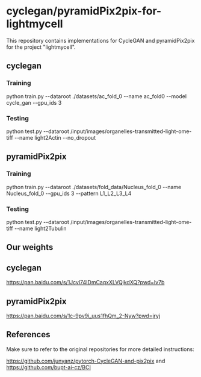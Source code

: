 # cyclegan/pyramidPix2pix-for-lightmycell

This repository contains implementations for CycleGAN and pyramidPix2pix for the project "lightmycell".



## cyclegan

### Training

python train.py --dataroot ./datasets/ac_fold_0 --name ac_fold0 --model cycle_gan --gpu_ids 3


### Testing
python test.py --dataroot /input/images/organelles-transmitted-light-ome-tiff --name light2Actin --no_dropout

## pyramidPix2pix

### Training

python train.py --dataroot ./datasets/fold_data/Nucleus_fold_0 --name Nucleus_fold_0 --gpu_ids 3 --pattern L1_L2_L3_L4

### Testing
python test.py --dataroot /input/images/organelles-transmitted-light-ome-tiff --name light2Tubulin




## Our weights

## cyclegan
https://pan.baidu.com/s/1Jcvl74IDmCaqxXLVQjkdXQ?pwd=lv7b 
## pyramidPix2pix
https://pan.baidu.com/s/1c-9pv9i_uus1fhQm_2-Nyw?pwd=jryj 


## References
Make sure to refer to the original repositories for more detailed instructions:

https://github.com/junyanz/pytorch-CycleGAN-and-pix2pix and https://github.com/bupt-ai-cz/BCI

